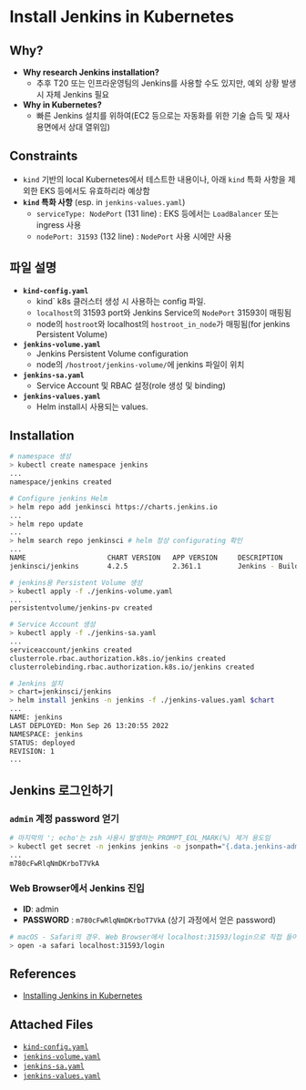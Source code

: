 
# Install Jenkins in Kubernetes

## Why?

- **Why research Jenkins installation?**
  - 추후 T20 또는 인프라운영팀의 Jenkins를 사용할 수도 있지만, 예외 상황 발생 시 자체 Jenkins 필요
- **Why in Kubernetes?**
  - 빠른 Jenkins 설치를 위하여(EC2 등으로는 자동화를 위한 기술 습득 및 재사용면에서 상대 열위임)

## Constraints

- `kind` 기반의 local Kubernetes에서 테스트한 내용이나, 아래 `kind` 특화 사항을 제외한 EKS 등에서도 유효하리라 예상함
- **`kind` 특화 사항** (esp. in `jenkins-values.yaml`)
    - `serviceType: NodePort` (131 line) : EKS 등에서는 `LoadBalancer` 또는 ingress 사용
  	- `nodePort: 31593` (132 line) : `NodePort` 사용 시에만 사용

## 파일 설명

- **`kind-config.yaml`**
  - kind` k8s 클러스터 생성 시 사용하는 config 파일.
  - `localhost`의 31593 port와 Jenkins Service의 `NodePort` 31593이 매핑됨
  - node의 `hostroot`와 localhost의 `hostroot_in_node`가 매핑됨(for jenkins Persistent Volume)
- **`jenkins-volume.yaml`**
  - Jenkins Persistent Volume configuration
  - node의 `/hostroot/jenkins-volume/`에 jenkins 파일이 위치
- **`jenkins-sa.yaml`**
  - Service Account 및 RBAC 설정(role 생성 및 binding)
- **`jenkins-values.yaml`**
  - Helm install시 사용되는 values.

## Installation

```bash
# namespace 생성
> kubectl create namespace jenkins
...
namespace/jenkins created

# Configure jenkins Helm
> helm repo add jenkinsci https://charts.jenkins.io
...
> helm repo update
...
> helm search repo jenkinsci # helm 정상 configurating 확인
...
NAME                    CHART VERSION   APP VERSION     DESCRIPTION
jenkinsci/jenkins       4.2.5           2.361.1         Jenkins - Build great things at any scale! The ...

# jenkins용 Persistent Volume 생성
> kubectl apply -f ./jenkins-volume.yaml
...
persistentvolume/jenkins-pv created

# Service Account 생성
> kubectl apply -f ./jenkins-sa.yaml
...
serviceaccount/jenkins created
clusterrole.rbac.authorization.k8s.io/jenkins created
clusterrolebinding.rbac.authorization.k8s.io/jenkins created

# Jenkins 설치
> chart=jenkinsci/jenkins
> helm install jenkins -n jenkins -f ./jenkins-values.yaml $chart
...
NAME: jenkins
LAST DEPLOYED: Mon Sep 26 13:20:55 2022
NAMESPACE: jenkins
STATUS: deployed
REVISION: 1
...

```

## Jenkins 로그인하기

### `admin` 계정 password 얻기

```bash
# 마지막의 '; echo'는 zsh 사용시 발생하는 PROMPT_EOL_MARK(%) 제거 용도임
> kubectl get secret -n jenkins jenkins -o jsonpath="{.data.jenkins-admin-password}" | base64 --decode; echo
...
m780cFwRlqNmDKrboT7VkA
```
### Web Browser에서 Jenkins 진입

- **ID**: admin
- **PASSWORD** : `m780cFwRlqNmDKrboT7VkA` (상기 과정에서 얻은 password)

```bash
# macOS - Safari의 경우. Web Browser에서 localhost:31593/login으로 직접 들어가도 됨.
> open -a safari localhost:31593/login
```

## References

- [Installing Jenkins in Kubernetes](https://www.jenkins.io/doc/book/installing/kubernetes/)

## Attached Files

- [`kind-config.yaml`](./kind-config.yaml)
- [`jenkins-volume.yaml`](./jenkins-volume.yaml)
- [`jenkins-sa.yaml`](./jenkins-sa.yaml)
- [`jenkins-values.yaml`](./jenkins-values.yaml)
